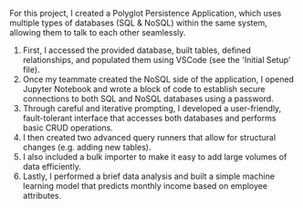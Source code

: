 For this project, I created a Polyglot Persistence Application, which uses multiple types of databases (SQL & NoSQL) within the same system, allowing them to talk to each other seamlessly.

1. First, I accessed the provided database, built tables, defined relationships, and populated them using VSCode (see the 'Initial Setup' file).
2. Once my teammate created the NoSQL side of the application, I opened Jupyter Notebook and wrote a block of code to establish secure connections to both SQL and NoSQL databases using a password.
3. Through careful and iterative prompting, I developed a user-friendly, fault-tolerant interface that accesses both databases and performs basic CRUD operations.
4. I then created two advanced query runners that allow for structural changes (e.g. adding new tables).
5. I also included a bulk importer to make it easy to add large volumes of data efficiently.
6. Lastly, I performed a brief data analysis and built a simple machine learning model that predicts monthly income based on employee attributes.
